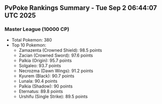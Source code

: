 ## PvPoke Rankings Summary - Tue Sep  2 06:44:07 UTC 2025

### Master League (10000 CP)
- Total Pokemon: 380
- Top 10 Pokemon:
  - Zamazenta (Crowned Shield): 98.5 points
  - Zacian (Crowned Sword): 97.6 points
  - Palkia (Origin): 95.7 points
  - Solgaleo: 93.7 points
  - Necrozma (Dawn Wings): 91.2 points
  - Kyurem (Black): 90.7 points
  - Lunala: 90.4 points
  - Palkia (Shadow): 90 points
  - Eternatus: 89.8 points
  - Urshifu (Single Strike): 89.5 points

